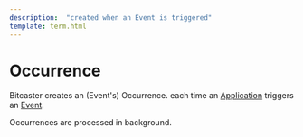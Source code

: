 ```yaml
---
description:  "created when an Event is triggered"
template: term.html
---
```

# Occurrence

Bitcaster creates an (Event's) Occurrence. each time an [Application](application) triggers an [Event](event).

Occurrences are processed in background. 
